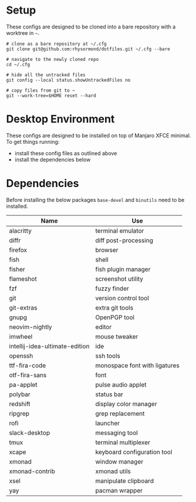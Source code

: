 # Setup

These configs are designed to be cloned into a bare repository with a worktree in `~`.

```fish
# clone as a bare repository at ~/.cfg
git clone git@github.com:rhysormond/dotfiles.git ~/.cfg --bare

# navigate to the newly cloned repo
cd ~/.cfg

# hide all the untracked files
git config --local status.showUntrackedFiles no

# copy files from git to ~
git --work-tree=$HOME reset --hard
```

# Desktop Environment

These configs are designed to be installed on top of Manjaro XFCE minimal.
To get things running:
 - install these config files as outlined above
 - install the dependencies below

# Dependencies

Before installing the below packages `base-devel` and `binutils` need to be installed.

| Name                           | Use                            |
| ------------------------------ | ------------------------------ |
| alacritty                      | terminal emulator              |
| diffr                          | diff post-processing           |
| firefox                        | browser                        |
| fish                           | shell                          |
| fisher                         | fish plugin manager            |
| flameshot                      | screenshot utility             |
| fzf                            | fuzzy finder                   |
| git                            | version control tool           |
| git-extras                     | extra git tools                |
| gnupg                          | OpenPGP tool                   |
| neovim-nightly                 | editor                         |
| imwheel                        | mouse tweaker                  |
| intellij-idea-ultimate-edition | ide                            |
| openssh                        | ssh tools                      |
| ttf-fira-code                  | monospace font with ligatures  |
| otf-fira-sans                  | font                           |
| pa-applet                      | pulse audio applet             |
| polybar                        | status bar                     |
| redshift                       | display color manager          |
| ripgrep                        | grep replacement               |
| rofi                           | launcher                       |
| slack-desktop                  | messaging tool                 |
| tmux                           | terminal multiplexer           |
| xcape                          | keyboard configuration tool    |
| xmonad                         | window manager                 |
| xmonad-contrib                 | xmonad utils                   |
| xsel                           | manipulate clipboard           |
| yay                            | pacman wrapper                 |

